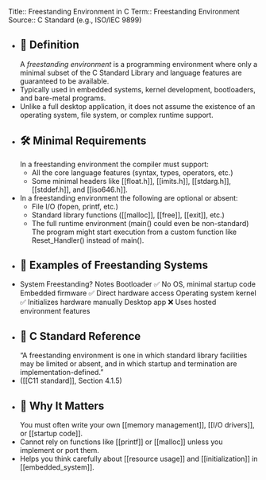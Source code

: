 Title:: Freestanding Environment in C
Term:: Freestanding Environment
Source:: C Standard (e.g., ISO/IEC 9899)

- ## 🧩 Definition
  A *freestanding environment* is a programming environment where only a minimal subset of the C Standard Library and language features are guaranteed to be available.
- Typically used in embedded systems, kernel development, bootloaders, and bare-metal programs.
- Unlike a full desktop application, it does not assume the existence of an operating system, file system, or complex runtime support.
- ## 🛠 Minimal Requirements
  In a freestanding environment the compiler must support:
	- All the core language features (syntax, types, operators, etc.)
	- Some minimal headers like [[float.h]], [[imits.h]], [[stdarg.h]], [[stddef.h]], and [[iso646.h]].
- In a freestanding environment the following are optional or absent:
	- File I/O (fopen, printf, etc.)
	- Standard library functions ([[malloc]], [[free]], [[exit]], etc.)
	- The full runtime environment (main() could even be non-standard) The program might start execution from a custom function like Reset_Handler() instead of main().
- ## 🧠 Examples of Freestanding Systems
- System Freestanding? Notes
  Bootloader ✅ No OS, minimal startup code
  Embedded firmware ✅ Direct hardware access
  Operating system kernel ✅ Initializes hardware manually
  Desktop app ❌ Uses hosted environment features
- ## 📌 C Standard Reference
  “A freestanding environment is one in which standard library facilities may be limited or absent, and in which startup and termination are implementation-defined.”
- ([[C11 standard]], Section 4.1.5)
- ## 🚀 Why It Matters
  You must often write your own [[memory management]], [[I/O drivers]], or [[startup code]].
- Cannot rely on functions like [[printf]] or [[malloc]] unless you implement or port them.
- Helps you think carefully about [[resource usage]] and [[initialization]] in [[embedded_system]].